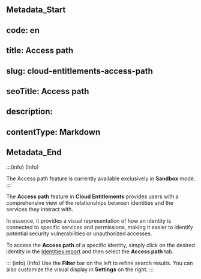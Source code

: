 ## Metadata_Start 
## code: en
## title: Access path 
## slug: cloud-entitlements-access-path 
## seoTitle: Access path 
## description:  
## contentType: Markdown 
## Metadata_End
:::(info) (Info)

The Access path feature is currently available exclusively in **Sandbox** mode.
:::

The **Access path** feature in **Cloud Entitlements** provides users with a comprehensive view of the relationships between identities and the services they interact with.

In essence, it provides a visual representation of how an identity is connected to specific services and permissions, making it easier to identify potential security vulnerabilities or unauthorized accesses.

To access the **Access path** of a specific identity, simply click on the desired identity in the [Identities report](/v3-32/docs/cloud-entitlements-identities-report) and then select the **Access path** tab.


::: (info) (Info)
Use the **Filter** bar on the left to refine search results. You can also customize the visual display in **Settings** on the right.
:::

